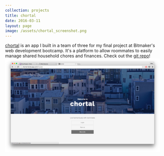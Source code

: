 ```yaml
---
collection: projects
title: chortal
date: 2016-03-11
layout: page
image: /assets/chortal_screenshot.png
---
```


[chortal](http://chortal.herokuapp.com) is an app I built in a team of three for my final project at Bitmaker's web development bootcamp. It's a platform to allow roommates to easily manage shared household chores and finances.
Check out the [git repo](https://github.com/pcruiksh/rmmts)!
![chortal](/assets/chortal_screenshot.png)

